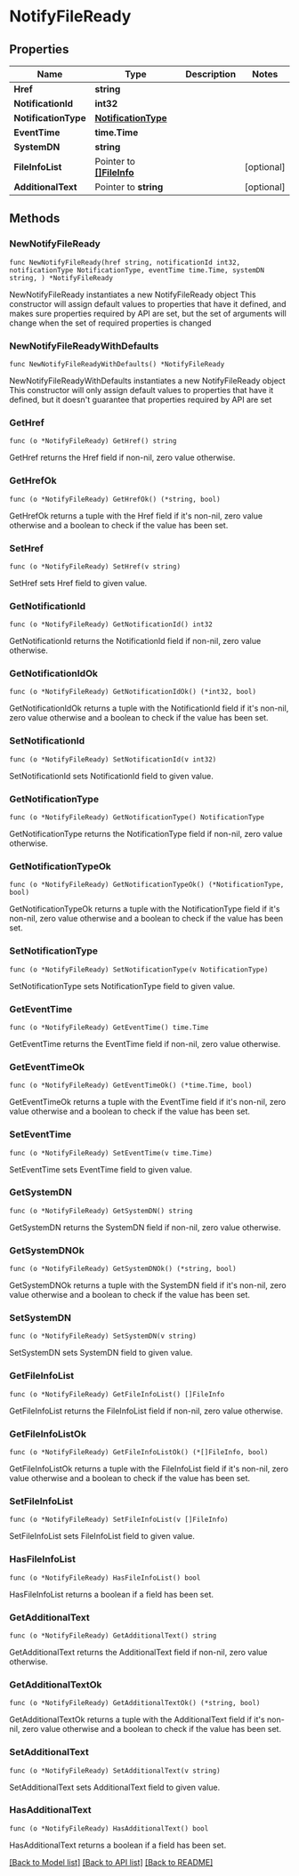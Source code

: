 # NotifyFileReady

## Properties

Name | Type | Description | Notes
------------ | ------------- | ------------- | -------------
**Href** | **string** |  | 
**NotificationId** | **int32** |  | 
**NotificationType** | [**NotificationType**](NotificationType.md) |  | 
**EventTime** | **time.Time** |  | 
**SystemDN** | **string** |  | 
**FileInfoList** | Pointer to [**[]FileInfo**](FileInfo.md) |  | [optional] 
**AdditionalText** | Pointer to **string** |  | [optional] 

## Methods

### NewNotifyFileReady

`func NewNotifyFileReady(href string, notificationId int32, notificationType NotificationType, eventTime time.Time, systemDN string, ) *NotifyFileReady`

NewNotifyFileReady instantiates a new NotifyFileReady object
This constructor will assign default values to properties that have it defined,
and makes sure properties required by API are set, but the set of arguments
will change when the set of required properties is changed

### NewNotifyFileReadyWithDefaults

`func NewNotifyFileReadyWithDefaults() *NotifyFileReady`

NewNotifyFileReadyWithDefaults instantiates a new NotifyFileReady object
This constructor will only assign default values to properties that have it defined,
but it doesn't guarantee that properties required by API are set

### GetHref

`func (o *NotifyFileReady) GetHref() string`

GetHref returns the Href field if non-nil, zero value otherwise.

### GetHrefOk

`func (o *NotifyFileReady) GetHrefOk() (*string, bool)`

GetHrefOk returns a tuple with the Href field if it's non-nil, zero value otherwise
and a boolean to check if the value has been set.

### SetHref

`func (o *NotifyFileReady) SetHref(v string)`

SetHref sets Href field to given value.


### GetNotificationId

`func (o *NotifyFileReady) GetNotificationId() int32`

GetNotificationId returns the NotificationId field if non-nil, zero value otherwise.

### GetNotificationIdOk

`func (o *NotifyFileReady) GetNotificationIdOk() (*int32, bool)`

GetNotificationIdOk returns a tuple with the NotificationId field if it's non-nil, zero value otherwise
and a boolean to check if the value has been set.

### SetNotificationId

`func (o *NotifyFileReady) SetNotificationId(v int32)`

SetNotificationId sets NotificationId field to given value.


### GetNotificationType

`func (o *NotifyFileReady) GetNotificationType() NotificationType`

GetNotificationType returns the NotificationType field if non-nil, zero value otherwise.

### GetNotificationTypeOk

`func (o *NotifyFileReady) GetNotificationTypeOk() (*NotificationType, bool)`

GetNotificationTypeOk returns a tuple with the NotificationType field if it's non-nil, zero value otherwise
and a boolean to check if the value has been set.

### SetNotificationType

`func (o *NotifyFileReady) SetNotificationType(v NotificationType)`

SetNotificationType sets NotificationType field to given value.


### GetEventTime

`func (o *NotifyFileReady) GetEventTime() time.Time`

GetEventTime returns the EventTime field if non-nil, zero value otherwise.

### GetEventTimeOk

`func (o *NotifyFileReady) GetEventTimeOk() (*time.Time, bool)`

GetEventTimeOk returns a tuple with the EventTime field if it's non-nil, zero value otherwise
and a boolean to check if the value has been set.

### SetEventTime

`func (o *NotifyFileReady) SetEventTime(v time.Time)`

SetEventTime sets EventTime field to given value.


### GetSystemDN

`func (o *NotifyFileReady) GetSystemDN() string`

GetSystemDN returns the SystemDN field if non-nil, zero value otherwise.

### GetSystemDNOk

`func (o *NotifyFileReady) GetSystemDNOk() (*string, bool)`

GetSystemDNOk returns a tuple with the SystemDN field if it's non-nil, zero value otherwise
and a boolean to check if the value has been set.

### SetSystemDN

`func (o *NotifyFileReady) SetSystemDN(v string)`

SetSystemDN sets SystemDN field to given value.


### GetFileInfoList

`func (o *NotifyFileReady) GetFileInfoList() []FileInfo`

GetFileInfoList returns the FileInfoList field if non-nil, zero value otherwise.

### GetFileInfoListOk

`func (o *NotifyFileReady) GetFileInfoListOk() (*[]FileInfo, bool)`

GetFileInfoListOk returns a tuple with the FileInfoList field if it's non-nil, zero value otherwise
and a boolean to check if the value has been set.

### SetFileInfoList

`func (o *NotifyFileReady) SetFileInfoList(v []FileInfo)`

SetFileInfoList sets FileInfoList field to given value.

### HasFileInfoList

`func (o *NotifyFileReady) HasFileInfoList() bool`

HasFileInfoList returns a boolean if a field has been set.

### GetAdditionalText

`func (o *NotifyFileReady) GetAdditionalText() string`

GetAdditionalText returns the AdditionalText field if non-nil, zero value otherwise.

### GetAdditionalTextOk

`func (o *NotifyFileReady) GetAdditionalTextOk() (*string, bool)`

GetAdditionalTextOk returns a tuple with the AdditionalText field if it's non-nil, zero value otherwise
and a boolean to check if the value has been set.

### SetAdditionalText

`func (o *NotifyFileReady) SetAdditionalText(v string)`

SetAdditionalText sets AdditionalText field to given value.

### HasAdditionalText

`func (o *NotifyFileReady) HasAdditionalText() bool`

HasAdditionalText returns a boolean if a field has been set.


[[Back to Model list]](../README.md#documentation-for-models) [[Back to API list]](../README.md#documentation-for-api-endpoints) [[Back to README]](../README.md)


